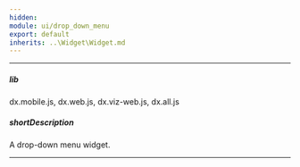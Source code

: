 ```yaml
---
hidden: 
module: ui/drop_down_menu
export: default
inherits: ..\Widget\Widget.md
---
```

---
##### lib
dx.mobile.js, dx.web.js, dx.viz-web.js, dx.all.js

##### shortDescription
A drop-down menu widget.

---

